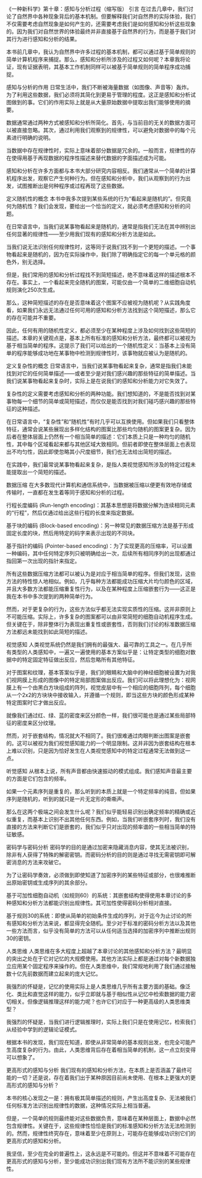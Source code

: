 《一种新科学》第十章：感知与分析过程（缩写版）
引言
在过去几章中，我们讨论了自然界中各种现象背后的基本机制。但要解释我们对自然界的实际体验，我们不仅需要考虑自然现象是如何产生的，还需要考虑我们是如何感知和分析这些现象的。因为我们对自然世界的体验最终并非直接基于自然界的行为，而是基于我们对其行为进行感知和分析的结果。

本书前几章中，我认为自然界中许多过程的基本机制，都可以通过基于简单规则的简单计算机程序来捕捉。那么，感知和分析所涉及的过程又如何呢？本章我将论证，现有证据表明，其基本工作机制同样可以被基于简单规则的简单程序成功捕捉。

感知与分析的作用
日常生活中，我们不断被海量数据（如图像、声音等）轰炸。为了利用这些数据，我们必须将其简化到更易于管理的程度。这正是感知和分析试图做到的事。它们的作用实际上就是从大量原始数据中提取出我们能够使用的摘要。

数据通常通过两种方式被感知和分析所简化。首先，与当前目的无关的数据方面可以被直接忽略。其次，通过利用我们观察到的规律性，可以避免对数据中的每个元素进行明确的说明。

当数据中存在规律性时，实际上意味着部分数据是冗余的。一般而言，规律性的存在使得用基于再现数据的程序性描述来替代数据的字面描述成为可能。

感知和分析在许多方面都与本书大部分研究内容相反。我们通常从一个简单的计算机程序出发，观察它产生何种行为。但在感知和分析中，我们从观察到的行为出发，试图推断出是何种程序或过程再现了这些数据。

定义随机性的概念
本书中我多次提到某些系统的行为“看起来是随机的”。但究竟何为随机性？我们会发现，要给出一个恰当的定义，就必须考虑感知和分析的问题。

在日常语言中，当我们说某事物看起来是随机的，通常是指我们无法在其中辨别出任何显著的规律性——至少用我们现有的感知和分析方法是如此。

当我们说无法识别任何规律性时，这等同于说我们找不到一个更短的描述。一个事物看起来是随机的，因为在实际操作中，我们除了明确指定它的每一个单元格的颜色外，别无选择。

但是，我们常用的感知和分析过程找不到简短描述，绝不意味着这样的描述根本不存在。事实上，一个看起来完全随机的图案，可能仅由一个简单的二维细胞自动机规则演化250次生成。

那么，这种简短描述的存在是否意味着这个图案不应被视为随机呢？从实践角度看，如果我们永远无法通过任何可用的感知和分析方法找到这个简短描述，那么它的存在可能并不重要。

因此，任何有用的随机性定义，都必须至少在某种程度上涉及如何找到这些简短的描述。本章的关键观点是，基本上所有标准的感知和分析方法，最终都可以被视为基于相当简单的程序。这提示了我们可以给出的一个随机性定义：当基本上没有简单的程序能够成功地在某事物中检测到规律性时，该事物就应被认为是随机的。

定义复杂性的概念
日常语言中，当我们说某事物看起来复杂，通常是指我们未能找到对它的任何简单描述——或者至少是对我们感兴趣的那些特征的简单描述。当我们说某事物看起来复杂时，实际上是在说我们的感知和分析能力对它失效了。

复杂性的定义需要考虑感知和分析的两种功能。我们想知道的，不是能否找到对某事物每一个细节的简单或简短描述，而仅仅是能否找到对我们碰巧感兴趣的那些特征的这种描述。

在日常语言中，“复杂性”和“随机性”有时几乎可以互换使用。但如果我们只看整体特征，通常会说某些展现出多样化结构的图案比那些均匀随机的图案更复杂。因为后者在整体层面上仍然有一个相当简单的描述：它们本质上只是一种均匀的随机性，其中每个区域看起来都与其他区域大致相同。但前者即使在整体层面上也表现出不均匀性，因此即使忽略其小尺度细节，我们也无法给出简短的描述。

在实践中，我们最常说某事物看起来复杂，是指人类视觉感知所涉及的特定过程未能提取出一个简短的描述。

数据压缩
在大多数现代计算机和通信系统中，当数据被压缩以便更有效地存储或传输时，一直都在发生着等同于感知和分析的过程。

行程长度编码 (Run-length encoding)：其基本思想是将数据分解为连续相同元素的“行程”，然后仅通过给出这些行程的长度来指定数据。

基于块的编码 (Block-based encoding)：另一种常见的数据压缩方法是基于形成固定长度的块，然后用特定的码字来表示出现的不同块。

基于指针的编码 (Pointer-based encoding)：为了实现更高的压缩率，可以设置一种编码，其中任何特定序列只被明确给出一次，后续所有相同序列的出现都通过指回第一次出现的指针来指定。

所有这些数据压缩方法都可以被认为是对应于相当简单的程序。但我们发现，这些方法的特性惊人地相似。例如，几乎每种方法都能成功压缩大片均匀颜色的区域，并且大多数方法都能压缩重复性行为，以及在某种程度上压缩嵌套行为——这正是我在本书中多次提到的两种简单行为。

然而，对于更复杂的行为，这些方法似乎都无法实现实质性的压缩。这并非原则上不可能压缩。实际上，许多复杂的图案都可以由非常简短的细胞自动机程序生成。但关键在于，除非整体行为表现出重复性或嵌套性，否则我们讨论的标准数据压缩方法都远未能找到如此简短的描述。

视觉感知
人类视觉系统仍然是我们拥有的最强大、最可靠的工具之一。在几乎所有类型的人类感知中，一遍又一遍使用的基本方案似乎是：让特定类型的细胞对数据中的特定固定特征做出反应，然后忽略所有其他特征。

对于图案和纹理，基本答案似乎是，我们的眼睛和大脑中的神经细胞被设置为对我们视网膜上形成的图像中的特定局部图案做出反应。我们可以将此理想化为：视网膜上有一个由黑白方块组成的阵列，视觉皮层中有一个相应的细胞阵列，每个细胞从一个2x2的方块块中接收输入，并遵循一个规则，即当这些方块的颜色形成某种特定图案时它才做出反应。

就像我们通过红、绿、蓝的密度来区分颜色一样，我们很可能也是通过某些局部特征的密度来区分纹理。

然而，对于嵌套结构，情况就大不相同了。我们很难通过肉眼判断出图案是嵌套的。这可以被视为我们视觉感知能力的一个明显限制。这并非因为嵌套结构在根本上难以识别，只是因为恰好发生在人类视觉感知中的特定过程通常无法做到这一点。

听觉感知
从根本上说，所有声音都由快速振动的模式组成。我们感知声音最主要的方面是它们包含的频率。

如果一个元素序列是重复的，那么听到的本质上就是一个特定频率的纯音。但如果序列是随机的，听到的就只是一片无定形的嘶嘶声。

那么在这两个极端之间会发生什么呢？我们似乎能轻易识别出确定频率的精确或近似重复，而基本上识别不出其他任何东西。例如，当我们听嵌套序列时，我们没有直接的方法来判断它们是嵌套的，我们似乎只对出现的频率谱的一些相当简单的特征敏感。

密码学与密码分析
密码学的目的是通过加密来隐藏消息内容，使其无法被识别，除非有人获得了特殊的解密密钥。而密码分析的目的则是通过寻找无需密钥即可解密消息的方法来攻破它。

为了让密码学奏效，必须做到即使知道了加密序列的某些特征或部分，也很难推断出原始密钥或生成序列的其余部分。

基于可加性细胞自动机（如规则60）的系统：其嵌套结构使得使用本章讨论的多种感知和分析方法都能识别出规律性。其可加性使得密码分析相对直接。

基于规则30的系统：即使从简单的初始条件生成的序列，对于迄今为止讨论的所有感知和分析方法来说，都显得完全随机。至少对于标准的密码分析方法以及其他一些方法而言，似乎没有简单的方法可以从任何适当选择的加密序列中推断出规则30的密钥。

人类思维
人类思维在多大程度上超越了本章讨论的其他感知和分析方法？最明显的突出之处在于它对记忆的大规模使用。其他方法实际上都是通过对每个新数据独立应用某个固定程序来操作的。但在人类思维中，我们常规地利用了我们通过接触数十亿先前数据而建立起来的庞大记忆。

我强烈的怀疑是，记忆的使用实际上是人类思维几乎所有主要方面的基础。像泛化、类比和直觉这样的能力，似乎立即就与基于相似性从记忆中检索数据的能力密切相关。但像逻辑推理这样的能力呢？也许它们对应于一种更高级的人类思维类型？

我强烈的怀疑是，当我们进行逻辑推理时，实际上我们只是在使用记忆，检索我们从经验中学到的逻辑论证模式。

根据本书的发现，我们现在知道，即使从非常简单的基本规则出发，也完全可能产生高度复杂的行为。由此，人类思维背后存在着相当简单的机制，这一点立刻变得可以想象了。

更高形式的感知与分析
我们现有的感知和分析方法，在本质上是否涵盖了最终可能的一切？还是说，存在着我们出于某种原因目前尚未使用、在根本上更强大的更高形式的感知与分析？

本书的核心发现之一是：拥有极其简单描述的规则，产生出高度复杂、无法被我们任何标准方法识别出规律性的数据，这种情况实际上相当普遍。

但是，一个简单的规则最终能对这些数据负责，意味着在某种层面上，数据中必然包含规律性。关键在于，这些规律性恰恰是我们的标准感知和分析方法无法检测到的。然而，规律性终究存在，意味着至少在原则上，可能存在能够成功识别它们的更高形式的感知和分析。

我坚信，至少在完全的普遍性上，这永远是不可能的。但这并不意味着不可能存在更高形式的感知与分析，至少能成功识别出我们现有方法所不能识别的某些规律性。